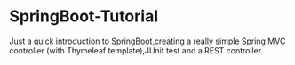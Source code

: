 # SpringBoot-Tutorial
Just a quick introduction to SpringBoot,creating a really simple Spring MVC controller (with Thymeleaf template),JUnit test and a REST controller.
